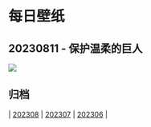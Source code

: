 # 每日壁纸

## 20230811 - 保护温柔的巨人

![](https://www.bing.com/th?id=OHR.ThreeElephants_ZH-CN8708711085_UHD.jpg)

## 归档

| [202308](/202308/README.md)
| [202307](/202307/README.md)
| [202306](/202306/README.md)
|